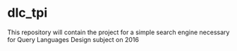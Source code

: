 # dlc_tpi
This repository will contain the project for a simple search engine necessary for Query Languages Design subject on 2016
